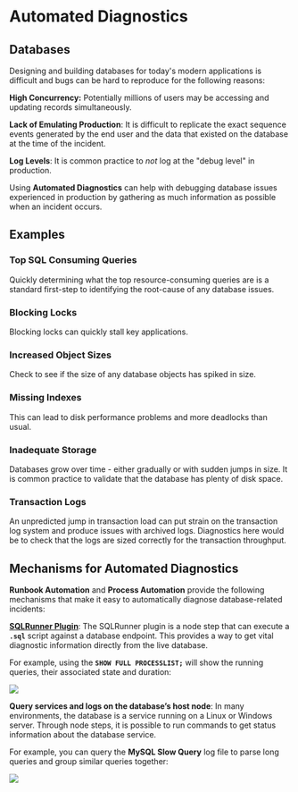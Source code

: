 # Automated Diagnostics

## Databases
Designing and building databases for today's modern applications is difficult and bugs can be hard to reproduce for the following reasons:

**High Concurrency:** Potentially millions of users may be accessing and updating records simultaneously.

**Lack of Emulating Production**: It is difficult to replicate the exact sequence events generated by the end user and the data that existed on the database at the time of the incident.

**Log Levels**: It is common practice to _not_ log at the "debug level" in production.

Using **Automated Diagnostics** can help with debugging database issues experienced in production by gathering as much information as possible when an incident occurs.

## Examples

### Top SQL Consuming Queries
Quickly determining what the top resource-consuming queries are is a standard first-step to identifying the root-cause of any database issues.

### Blocking Locks
Blocking locks can quickly stall key applications.

### Increased Object Sizes
Check to see if the size of any database objects has spiked in size.

### Missing Indexes
This can lead to disk performance problems and more deadlocks than usual.

### Inadequate Storage
Databases grow over time - either gradually or with sudden jumps in size. It is common practice to validate that the database has plenty of disk space.

### Transaction Logs
An unpredicted jump in transaction load can put strain on the transaction log system and produce issues with archived logs. 
Diagnostics here would be to check that the logs are sized correctly for the transaction throughput. 

## Mechanisms for Automated Diagnostics

**Runbook Automation** and **Process Automation** provide the following mechanisms that make it easy to automatically diagnose database-related incidents:

[**SQLRunner Plugin**](/manual/node-steps/sqlrunner.html#sqlrunner-plugin-enterprise):  The SQLRunner plugin is a node step that can execute a **`.sql`** script against a database endpoint. 
This provides a way to get vital diagnostic information directly from the live database.

For example, using the **`SHOW FULL PROCESSLIST;`** will show the running queries, their associated state and duration:

![](~@assets/img/mysql-diagnostic1.png)

**Query services and logs on the database’s host node**: In many environments, the database is a service running on a Linux or Windows server. 
Through node steps, it is possible to run commands to get status information about the database service. 

For example, you can query the **MySQL Slow Query** log file to parse long queries and group similar queries together:

![](~@assets/img/mysql-diagnostic2.png)


